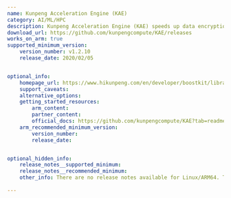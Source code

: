```yaml
---
name: Kunpeng Acceleration Engine (KAE)
category: AI/ML/HPC
description: Kunpeng Acceleration Engine (KAE) speeds up data encryption, decryption, and compression using dedicated hardware, enhancing efficiency on ARM64 systems like Huawei Kunpeng processors.
download_url: https://github.com/kunpengcompute/KAE/releases
works_on_arm: true
supported_minimum_version:
    version_number: v1.2.10
    release_date: 2020/02/05


optional_info:
    homepage_url: https://www.hikunpeng.com/en/developer/boostkit/library
    support_caveats:
    alternative_options:
    getting_started_resources:
        arm_content: 
        partner_content: 
        official_docs: https://github.com/kunpengcompute/KAE?tab=readme-ov-file#%E6%BA%90%E7%A0%81%E5%AE%89%E8%A3%85
    arm_recommended_minimum_version:
        version_number: 
        release_date:


optional_hidden_info:
    release_notes__supported_minimum: 
    release_notes__recommended_minimum:
    other_info: There are no release notes available for Linux/ARM64. The first binary release is rolled out in version v[1.2.10](https://github.com/kunpengcompute/KAE/releases/tag/v1.2.10).
    
---
```

